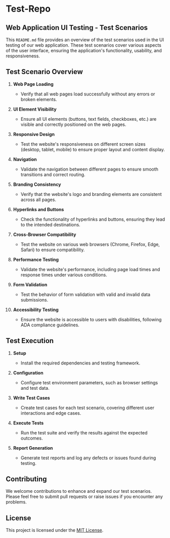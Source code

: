# Test-Repo
## Web Application UI Testing - Test Scenarios

This `README.md` file provides an overview of the test scenarios used in the UI testing of our web application. These test scenarios cover various aspects of the user interface, ensuring the application's functionality, usability, and responsiveness.

## Test Scenario Overview

1. **Web Page Loading**
   - Verify that all web pages load successfully without any errors or broken elements.

2. **UI Element Visibility**
   - Ensure all UI elements (buttons, text fields, checkboxes, etc.) are visible and correctly positioned on the web pages.

3. **Responsive Design**
   - Test the website's responsiveness on different screen sizes (desktop, tablet, mobile) to ensure proper layout and content display.

4. **Navigation**
   - Validate the navigation between different pages to ensure smooth transitions and correct routing.

5. **Branding Consistency**
   - Verify that the website's logo and branding elements are consistent across all pages.

6. **Hyperlinks and Buttons**
   - Check the functionality of hyperlinks and buttons, ensuring they lead to the intended destinations.

7. **Cross-Browser Compatibility**
   - Test the website on various web browsers (Chrome, Firefox, Edge, Safari) to ensure compatibility.

8. **Performance Testing**
   - Validate the website's performance, including page load times and response times under various conditions.

9. **Form Validation**
   - Test the behavior of form validation with valid and invalid data submissions.

10. **Accessibility Testing**
    - Ensure the website is accessible to users with disabilities, following ADA compliance guidelines.

## Test Execution

1. **Setup**
   - Install the required dependencies and testing framework.

2. **Configuration**
   - Configure test environment parameters, such as browser settings and test data.

3. **Write Test Cases**
   - Create test cases for each test scenario, covering different user interactions and edge cases.

4. **Execute Tests**
   - Run the test suite and verify the results against the expected outcomes.

5. **Report Generation**
   - Generate test reports and log any defects or issues found during testing.

## Contributing

We welcome contributions to enhance and expand our test scenarios. Please feel free to submit pull requests or raise issues if you encounter any problems.

## License

This project is licensed under the [MIT License](LICENSE).


